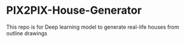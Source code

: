 # PIX2PIX-House-Generator
This repo is for Deep learning model to generate real-life houses from outline drawings
